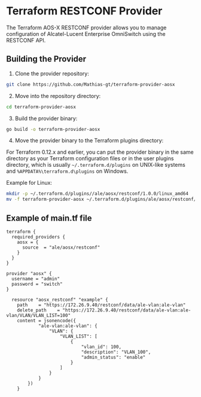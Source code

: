 # Terraform RESTCONF Provider

The Terraform AOS-X RESTCONF provider allows you to manage configuration of Alcatel-Lucent Enterprise OmniSwitch using the RESTCONF API.

## Building the Provider

1. Clone the provider repository:

```bash
git clone https://github.com/Mathias-gt/terraform-provider-aosx
```

2. Move into the repository directory:

```bash
cd terraform-provider-aosx
```

3. Build the provider binary:

```bash
go build -o terraform-provider-aosx
```

4. Move the provider binary to the Terraform plugins directory:

For Terraform 0.12.x and earlier, you can put the provider binary in the same directory as your Terraform configuration files or in the user plugins directory, which is usually `~/.terraform.d/plugins` on UNIX-like systems and `%APPDATA%\terraform.d\plugins` on Windows.

Example for Linux:
```bash
mkdir -p ~/.terraform.d/plugins//ale/aosx/restconf/1.0.0/linux_amd64
mv -f terraform-provider-aosx ~/.terraform.d/plugins/ale/aosx/restconf/1.0.0/linux_amd64
```

## Example of main.tf file

```hcl
terraform {
  required_providers {
    aosx = {
      source  = "ale/aosx/restconf"
    }
  }
}

provider "aosx" {
  username = "admin"
  password = "switch"
}

  resource "aosx_restconf" "example" {
    path    = "https://172.26.9.40/restconf/data/ale-vlan:ale-vlan"
    delete_path    = "https://172.26.9.40/restconf/data/ale-vlan:ale-vlan/VLAN/VLAN_LIST=100"
    content = jsonencode({
            "ale-vlan:ale-vlan": {
                "VLAN": {
                    "VLAN_LIST": [
                        {
                            "vlan_id": 100,
                            "description": "VLAN_100",
                            "admin_status": "enable"
                        }
                    ]
                }
            }
        })
    }
```